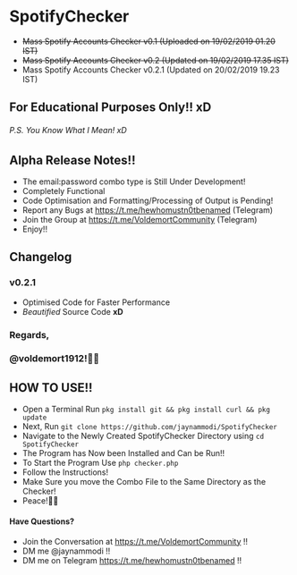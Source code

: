 # SpotifyChecker
- ~~Mass Spotify Accounts Checker v0.1 (Uploaded on 19/02/2019 01.20 IST)~~
- ~~Mass Spotify Accounts Checker v0.2 (Updated on 19/02/2019 17.35 IST)~~
- Mass Spotify Accounts Checker v0.2.1 (Updated on 20/02/2019 19.23 IST)
## For Educational Purposes Only!! xD
###### P.S. You Know What I Mean! xD
## Alpha Release Notes!!
* The email:password combo type is Still Under Development!
* Completely Functional
* Code Optimisation and Formatting/Processing of Output is Pending!
* Report any Bugs at https://t.me/hewhomustn0tbenamed (Telegram)
* Join the Group at https://t.me/VoldemortCommunity (Telegram)
* Enjoy!!
## Changelog
### v0.2.1
* Optimised Code for Faster Performance
* _Beautified_ Source Code __xD__


### Regards,
### @voldemort1912!🖖🏻

## HOW TO USE!!
* Open a Terminal Run `pkg install git && pkg install curl && pkg update`
* Next, Run `git clone https://github.com/jaynammodi/SpotifyChecker`
* Navigate to the Newly Created SpotifyChecker Directory using `cd SpotifyChecker`
* The Program has Now been Installed and Can be Run!!
* To Start the Program Use `php checker.php`
* Follow the Instructions!
* Make Sure you move the Combo File to the Same Directory as the Checker!
* Peace!🖖🏻
#### Have Questions?
* Join the Conversation at https://t.me/VoldemortCommunity !!
* DM me @jaynammodi !!
* DM me on Telegram https://t.me/hewhomustn0tbenamed !!

